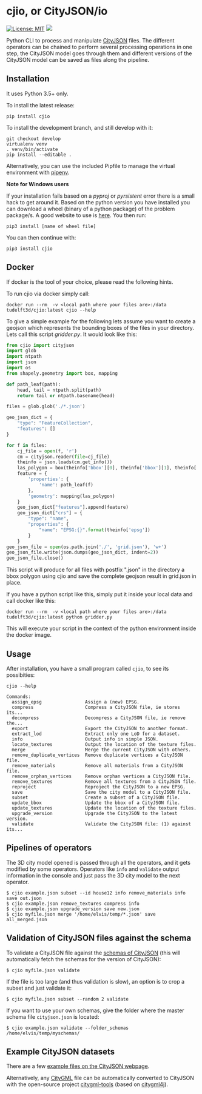 # cjio, or CityJSON/io

[![License: MIT](https://img.shields.io/badge/License-MIT-yellow.svg)](https://github.com/tudelft3d/cjio/blob/master/LICENSE)
[![](https://badge.fury.io/py/cjio.svg)](https://pypi.org/project/cjio/)

Python CLI to process and manipulate [CityJSON](http://www.cityjson.org) files.
The different operators can be chained to perform several processing operations in one step, the CityJSON model goes through them and different versions of the CityJSON model can be saved as files along the pipeline.


## Installation

It uses Python 3.5+ only.

To install the latest release:

```console
pip install cjio
```

To install the development branch, and still develop with it:

```console
git checkout develop
virtualenv venv
. venv/bin/activate
pip install --editable .
```

Alternatively, you can use the included Pipfile to manage the virtual environment with [pipenv](https://pipenv.readthedocs.io/en/latest/).

**Note for Windows users**

If your installation fails based on a *pyproj* or *pyrsistent* error there is a small hack to get around it.
Based on the python version you have installed you can download a wheel (binary of a python package) of the problem package/s.
A good website to use is [here](https://www.lfd.uci.edu/~gohlke/pythonlibs).
You then run:

```console
pip3 install [name of wheel file]
```

You can then continue with:

```console
pip3 install cjio
```

## Docker

If docker is the tool of your choice, please read the following hints.

To run cjio via docker simply call:

```console
docker run --rm  -v <local path where your files are>:/data tudelft3d/cjio:latest cjio --help
```

To give a simple example for the following lets assume you want to create a geojson which represents 
the bounding boxes of the files in your directory. Lets call this script *gridder.py*. It would look like this:

```python
from cjio import cityjson
import glob
import ntpath
import json
import os
from shapely.geometry import box, mapping

def path_leaf(path):
    head, tail = ntpath.split(path)
    return tail or ntpath.basename(head)

files = glob.glob('./*.json')

geo_json_dict = {
    "type": "FeatureCollection",
    "features": []
}

for f in files:
    cj_file = open(f, 'r')
    cm = cityjson.reader(file=cj_file)
    theinfo = json.loads(cm.get_info())
    las_polygon = box(theinfo['bbox'][0], theinfo['bbox'][1], theinfo['bbox'][3], theinfo['bbox'][4])
    feature = {
        'properties': {
            'name': path_leaf(f)
        },
        'geometry': mapping(las_polygon)
    }
    geo_json_dict["features"].append(feature)
    geo_json_dict["crs"] = {
        "type": "name",
        "properties": {
            "name": "EPSG:{}".format(theinfo['epsg'])
        }
    }
geo_json_file = open(os.path.join('./', 'grid.json'), 'w+')
geo_json_file.write(json.dumps(geo_json_dict, indent=2))
geo_json_file.close()
```

This script will produce for all files with postfix ".json" in the directory a bbox polygon using cjio and save the complete geojson result in grid.json in place.

If you have a python script like this, simply put it inside your 
local data and call docker like this:

```console
docker run --rm  -v <local path where your files are>:/data tudelft3d/cjio:latest python gridder.py
```

This will execute your script in the context of the python environment inside the docker image.

## Usage

After installation, you have a small program called `cjio`, to see its possibities:

```console
cjio --help

Commands:
  assign_epsg                Assign a (new) EPSG.
  compress                   Compress a CityJSON file, ie stores its...
  decompress                 Decompress a CityJSON file, ie remove the...
  export                     Export the CityJSON to another format.
  extract_lod                Extract only one LoD for a dataset.
  info                       Output info in simple JSON.
  locate_textures            Output the location of the texture files.
  merge                      Merge the current CityJSON with others.
  remove_duplicate_vertices  Remove duplicate vertices a CityJSON file.
  remove_materials           Remove all materials from a CityJSON file.
  remove_orphan_vertices     Remove orphan vertices a CityJSON file.
  remove_textures            Remove all textures from a CityJSON file.
  reproject                  Reproject the CityJSON to a new EPSG.
  save                       Save the city model to a CityJSON file.
  subset                     Create a subset of a CityJSON file.
  update_bbox                Update the bbox of a CityJSON file.
  update_textures            Update the location of the texture files.
  upgrade_version            Upgrade the CityJSON to the latest version.
  validate                   Validate the CityJSON file: (1) against its...
```


## Pipelines of operators

The 3D city model opened is passed through all the operators, and it gets modified by some operators.
Operators like `info` and `validate` output information in the console and just pass the 3D city model to the next operator.

```console
$ cjio example.json subset --id house12 info remove_materials info save out.json
$ cjio example.json remove_textures compress info
$ cjio example.json upgrade_version save new.json
$ cjio myfile.json merge '/home/elvis/temp/*.json' save all_merged.json
```


## Validation of CityJSON files against the schema

To validate a CityJSON file against the [schemas of CityJSON](https://github.com/tudelft3d/cityjson/tree/master/schema) (this will automatically fetch the schemas for the version of CityJSON):

```console
$ cjio myfile.json validate
```

If the file is too large (and thus validation is slow), an option is to crop a subset and just validate it:

```console
$ cjio myfile.json subset --random 2 validate
```

If you want to use your own schemas, give the folder where the master schema file `cityjson.json` is located:

```console
$ cjio example.json validate --folder_schemas /home/elvis/temp/myschemas/
```


## Example CityJSON datasets

There are a few [example files on the CityJSON webpage](https://www.cityjson.org/datasets/).

Alternatively, any [CityGML](https://www.citygml.org) file can be automatically converted to CityJSON with the open-source project [citygml-tools](https://github.com/citygml4j/citygml-tools) (based on [citygml4j](https://github.com/citygml4j/citygml4j)).


